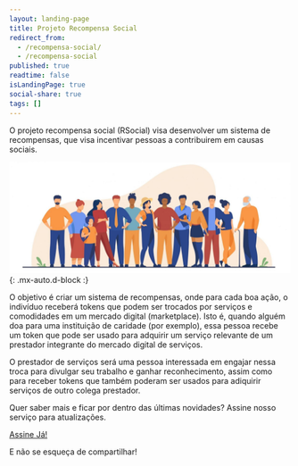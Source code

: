 ```yaml
---
layout: landing-page
title: Projeto Recompensa Social
redirect_from:
  - /recompensa-social/
  - /recompensa-social
published: true
readtime: false
isLandingPage: true
social-share: true
tags: []
---
```


O projeto recompensa social (RSocial) visa desenvolver um sistema de recompensas, que visa incentivar pessoas a contribuirem em causas sociais.

![oops](/assets/img/Success-3-scaled.jpg){: .mx-auto.d-block :}

O objetivo é criar um sistema de recompensas, onde para cada boa ação, o indivíduo receberá tokens que podem ser trocados por serviços e comodidades em um mercado digital (marketplace). Isto é, quando alguém doa para uma instituição de caridade (por exemplo), essa pessoa recebe um token que pode ser usado para adquirir um serviço relevante de um prestador integrante do mercado digital de serviços.

O prestador de serviços será uma pessoa interessada em engajar nessa troca para divulgar seu trabalho e ganhar reconhecimento, assim como para receber tokens que também poderam ser usados para adiquirir serviços de outro colega prestador.

Quer saber mais e ficar por dentro das últimas novidades? Assine nosso serviço para atualizações.

<a href="https://share.hsforms.com/1rNBBmtW4QkmwWVbKvaD0Zgd03w0" target="_blank">Assine Já!</a>

E não se esqueça de compartilhar!
